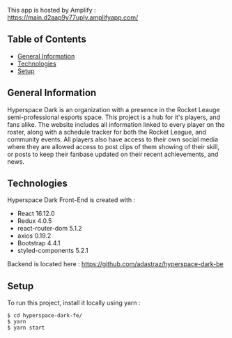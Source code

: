This app is hosted by Amplify : https://main.d2aap9y77uply.amplifyapp.com/

## Table of Contents
* [General Information](#general-information)
* [Technologies](#technologies)
* [Setup](#setup)

## General Information
Hyperspace Dark is an organization with a presence in the Rocket Leauge semi-professional esports space. This project is a hub for it's players, and fans alike. The website includes all information linked to every player on the roster, along with a schedule tracker for both the Rocket League, and community events. All players also have access to their own social media where they are allowed access to post clips of them showing of their skill, or posts to keep their fanbase updated on their recent achievements, and news. 

## Technologies
Hyperspace Dark Front-End is created with :
* React 16.12.0
* Redux 4.0.5
* react-router-dom 5.1.2
* axios 0.19.2
* Bootstrap 4.4.1
* styled-components 5.2.1

Backend is located here :
https://github.com/adastraz/hyperspace-dark-be

## Setup
To run this project, install it locally using yarn :

```
$ cd hyperspace-dark-fe/
$ yarn
$ yarn start
```


